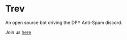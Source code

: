 # Trev

An open source bot driving the DPY Anti-Spam discord.

Join us [here](https://discord.gg/BqPNSH2jPg)